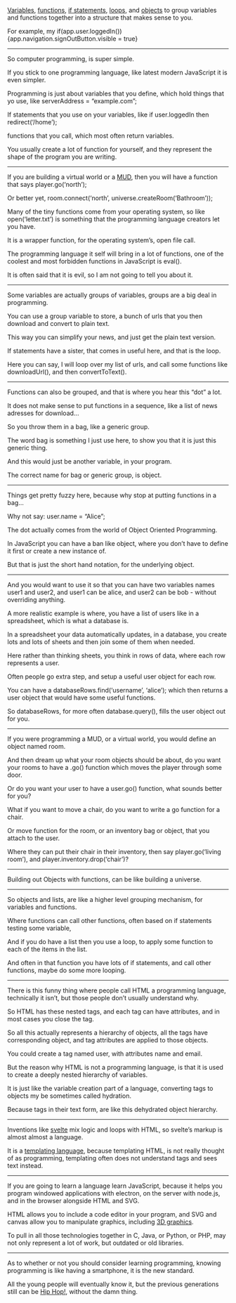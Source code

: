 [Variables][1], [functions][A], [if statements][B], [loops][C],
and [objects][D] to group variables and functions together into a structure that makes sense to you.

For example, my if(app.user.loggedIn()){app.navigation.signOutButton.visible = true}

---

So computer programming,
is super simple.

If you stick to one programming language,
like latest modern JavaScript it is even simpler.

Programming is just about variables that you define,
which hold things that yo use, like serverAddress = “example.com”;

If statements that you use on your variables,
like if user.loggedIn then redirect(‘/home’);

functions that you call,
which most often return variables.

You usually create a lot of function for yourself,
and they represent the shape of the program you are writing.

---

If you are building a virtual world or a [MUD][2],
then you will have a function that says player.go(‘north’);

Or better yet, room.connect(‘north’, universe.createRoom(‘Bathroom’));

Many of the tiny functions come from your operating system,
so like open(‘letter.txt’) is something that the programming language creators let you have.

It is a wrapper function, for the operating system’s,
open file call.

The programming language it self will bring in a lot of functions,
one of the coolest and most forbidden functions in JavaScript is eval().

It is often said that it is evil,
so I am not going to tell you about it.

---

Some variables are actually groups of variables,
groups are a big deal in programming.

You can use a group variable to store,
a bunch of urls that you then download and convert to plain text.

This way you can simplify your news,
and just get the plain text version.

If statements have a sister, that comes in useful here,
and that is the loop.

Here you can say, I will loop over my list of urls,
and call some functions like downloadUrl(), and then convertToText().

---

Functions can also be grouped,
and that is where you hear this “dot” a lot.

It does not make sense to put functions in a sequence,
like a list of news adresses for download...

So you throw them in a bag,
like a generic group.

The word bag is something I just use here,
to show you that it is just this generic thing.

And this would just be another variable,
in your program.

The correct name for bag or generic group,
is object.

---

Things get pretty fuzzy here,
because why stop at putting functions in a bag...

Why not say:
user.name = “Alice”;

The dot actually comes from the world of
Object Oriented Programming.

In JavaScript you can have a ban like object,
where you don’t have to define it first or create a new instance of.

But that is just the short hand notation,
for the underlying object.

---

And you would want to use it so that you can have two variables names user1 and user2,
and user1 can be alice, and user2 can be bob - without overriding anything.

A more realistic example is where,
you have a list of users like in a spreadsheet, which is what a database is.

In a spreadsheet your data automatically updates,
in a database, you create lots and lots of sheets and then join some of them when needed.

Here rather than thinking sheets,
you think in rows of data, where each row represents a user.

Often people go extra step,
and setup a useful user object for each row.

You can have a databaseRows.find(‘username’, ‘alice’);
which then returns a user object that would have some useful functions.

So databaseRows, for more often database.query(),
fills the user object out for you.

---

If you were programming a MUD, or a virtual world,
you would define an object named room.

And then dream up what your room objects should be about,
do you want your rooms to have a .go() function which moves the player through some door.

Or do you want your user to have a user.go() function,
what sounds better for you?

What if you want to move a chair,
do you want to write a go function for a chair.

Or move function for the room,
or an inventory bag or object, that you attach to the user.

Where they can put their chair in their inventory,
then say player.go(‘living room’), and player.inventory.drop(‘chair’)?

---

Building out Objects with functions,
can be like building a universe.

---

So objects and lists, are like a higher level grouping mechanism,
for variables and functions.

Where functions can call other functions,
often based on if statements testing some variable,

And if you do have a list then you use a loop,
to apply some function to each of the items in the list.

And often in that function you have lots of if statements,
and call other functions, maybe do some more looping.

---

There is this funny thing where people call HTML a programming language,
technically it isn’t, but those people don’t usually understand why.

So HTML has these nested tags, and each tag can have attributes,
and in most cases you close the tag.

So all this actually represents a hierarchy of objects,
all the tags have corresponding object, and tag attributes are applied to those objects.

You could create a tag named user,
with attributes name and email.

But the reason why HTML is not a programming language,
is that it is used to create a deeply nested hierarchy of variables.

It is just like the variable creation part of a language,
converting tags to objects my be sometimes called hydration.

Because tags in their text form,
are like this dehydrated object hierarchy.

---

Inventions like [svelte][4] mix logic and loops with HTML,
so svelte’s markup is almost almost a language.

It is a [templating language][5], because templating HTML,
is not really thought of as programming, templating often does not understand tags and sees text instead.

---

If you are going to learn a language learn JavaScript,
because it helps you program windowed applications with electron, on the server with node.js, and in the browser alongside HTML and SVG.

HTML allows you to include a code editor in your program,
and SVG and canvas allow you to manipulate graphics, including [3D graphics][7].

To pull in all those technologies together in C, Java, or Python, or PHP,
may not only represent a lot of work, but outdated or old libraries.

---

As to whether or not you should consider learning programming,
knowing programming is like having a smartphone, it is the new standard.

All the young people will eventually know it,
but the previous generations still can be [Hip Hop!][6], without the damn thing.

[1]: https://www.youtube.com/watch?v=J0y6XXdm4KI
[2]: https://en.wikipedia.org/wiki/MUD
[3]: https://www.npmjs.com/package/html-to-text
[4]: https://svelte.dev/
[5]: https://www.youtube.com/watch?v=4HuAnM6b2d8
[6]: https://www.youtube.com/watch?v=lFdnQlA4ucM
[7]: https://threejs.org/
[A]: https://www.youtube.com/watch?v=bOkuPo5VbTg
[B]: https://www.youtube.com/watch?v=IsG4Xd6LlsM
[C]: https://www.youtube.com/watch?v=6Hb0qZ3PVWI
[D]: https://www.youtube.com/watch?v=X0ipw1k7ygU

